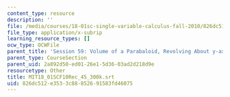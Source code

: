 ```yaml
---
content_type: resource
description: ''
file: /media/courses/18-01sc-single-variable-calculus-fall-2010/826dc512e3533c88852691583fd46075_MIT18_01SCF10Rec_45_300k.srt
file_type: application/x-subrip
learning_resource_types: []
ocw_type: OCWFile
parent_title: 'Session 59: Volume of a Parabaloid, Revolving About y-axis'
parent_type: CourseSection
parent_uid: 2a892d50-ed01-26e1-5d36-03ad2d218d9e
resourcetype: Other
title: MIT18_01SCF10Rec_45_300k.srt
uid: 826dc512-e353-3c88-8526-91583fd46075
---
```

